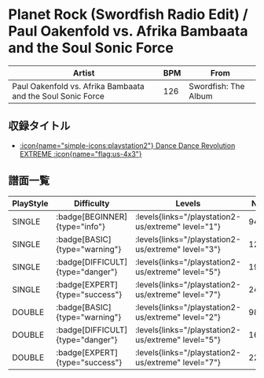 # Planet Rock (Swordfish Radio Edit) / Paul Oakenfold vs. Afrika Bambaata and the Soul Sonic Force

|Artist|BPM|From|
|------|---|----|
|Paul Oakenfold vs. Afrika Bambaata and the Soul Sonic Force|126|Swordfish: The Album|

## 収録タイトル

- [:icon{name="simple-icons:playstation2"} Dance Dance Revolution EXTREME :icon{name="flag:us-4x3"}](/playstation2-us/extreme)

## 譜面一覧

|PlayStyle|Difficulty|Levels|Notes|Movie|
|---------|----------|------|-----|-----|
|SINGLE| :badge[BEGINNER]{type="info"}| :levels{links="/playstation2-us/extreme" level="1"}|94/0||
|SINGLE| :badge[BASIC]{type="warning"}| :levels{links="/playstation2-us/extreme" level="3"}|125/15||
|SINGLE| :badge[DIFFICULT]{type="danger"}| :levels{links="/playstation2-us/extreme" level="5"}|191/29||
|SINGLE| :badge[EXPERT]{type="success"}| :levels{links="/playstation2-us/extreme" level="7"}|247/30||
|DOUBLE| :badge[BASIC]{type="warning"}| :levels{links="/playstation2-us/extreme" level="2"}|98/16||
|DOUBLE| :badge[DIFFICULT]{type="danger"}| :levels{links="/playstation2-us/extreme" level="5"}|162/22||
|DOUBLE| :badge[EXPERT]{type="success"}| :levels{links="/playstation2-us/extreme" level="7"}|222/29||
